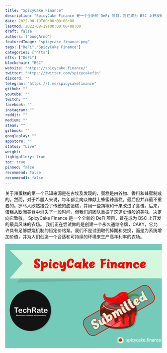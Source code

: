 ```yaml
---
title: "SpicyCake Finance"
description: "SpicyCake Finance 是一个全新的 DeFi 项目，旨在成为 BSC 上开发的最具风味的农场。"
date: 2022-08-19T00:00:00+08:00
lastmod: 2022-08-19T00:00:00+08:00
draft: false
authors: ["boogArno"]
featuredImage: "spicycake-finance.png"
tags: ["DeFi","SpicyCake Finance"]
categories: ["nfts"]
nfts: ["DeFi"]
blockchain: "BSC"
website: "https://spicycake.finance/"
twitter: "https://twitter.com/spicycakefin"
discord: ""
telegram: "https://t.me/spicycakefinance"
github: ""
youtube: ""
twitch: ""
facebook: ""
instagram: ""
reddit: ""
medium: ""
steam: ""
gitbook: ""
googleplay: ""
appstore: ""
status: "Live"
weight: 
lightgallery: true
toc: true
pinned: false
recommend: false
recommend1: false
---
```

关于辣蛋糕的第一个已知来源是在古埃及发现的，蛋糕是由谷物、香料和蜂蜜制成的。然而，对于希腊人来说，每年都会向众神献上蜂蜜辣蛋糕。最后但并非最不重要的。罗马人欣然接受了传统的甜蛋糕，并用一些胡椒和干果改进了食谱。后来，蛋糕从欧洲美食中消失了一段时间，但我们的团队重振了这道史诗般的美味，决定向它致敬。
SpicyCake Finance 是一个全新的 DeFi 项目，旨在成为 BSC 上开发的最具风味的农场。
我们正在尝试做的是创建一个永久通缩令牌，CAKY，它允许具有足够燃烧机制的恒定价格泵。我们不是试图取代掉期和交换，而是为系统增加价值，并为人们创造一个合适和可持续的环境来生产高年利率的农场。

![spicycakefinance-dapp-defi-bsc-image1_09afcafedb4441d44e69111d5a81bd5d](spicycakefinance-dapp-defi-bsc-image1_09afcafedb4441d44e69111d5a81bd5d.png)